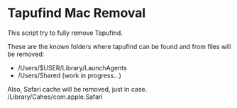 # Tapufind Mac Removal
This script try to fully remove Tapufind.

These are the known folders where tapufind can be found and from files will be removed:
- /Users/$USER/Library/LaunchAgents
- /Users/Shared (work in progress...)

Also, Safari cache will be removed, just in case.
/Library/Cahes/com.apple.Safari
